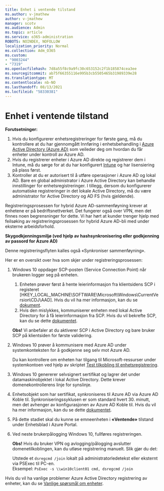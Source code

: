 ```yaml
---
title: Enhet i ventende tilstand
ms.author: v-jmathew
author: v-jmathew
manager: scotv
ms.audience: Admin
ms.topic: article
ms.service: o365-administration
ROBOTS: NOINDEX, NOFOLLOW
localization_priority: Normal
ms.collection: Adm_O365
ms.custom:
- "9003244"
- "7319"
ms.openlocfilehash: 7d8a55f8c9a9fc30c653152c2f1b185874cea3ee
ms.sourcegitcommit: ab75f66355116e995b3cb5505465b31989339e28
ms.translationtype: MT
ms.contentlocale: nb-NO
ms.lasthandoff: 08/13/2021
ms.locfileid: "58330381"
---
```

# <a name="device-in-pending-state"></a>Enhet i ventende tilstand

**Forutsetninger:**

1. Hvis du konfigurerer enhetsregistreringer for første gang, må du kontrollere at du har gjennomgått Innføring i enhetsbehandling i [Azure Active Directory (Azure AD)](https://docs.microsoft.com/azure/active-directory/devices/overview?WT.mc_id=Portal-Microsoft_Azure_Support) som veileder deg om hvordan du får enheter under kontroll av Azure AD.
2. Hvis du registrerer enheter i Azure AD direkte og registrerer dem i Intune, må du sørge for [](https://docs.microsoft.com/mem/intune/fundamentals/licenses-assign?WT.mc_id=Portal-Microsoft_Azure_Support) at du har konfigurert [Intune](https://docs.microsoft.com/mem/intune/enrollment/device-enrollment?WT.mc_id=Portal-Microsoft_Azure_Support) og har lisensiering på plass først.
3. Kontroller at du er autorisert til å utføre operasjoner i Azure AD og lokal AD. Bare en global administrator i Azure Active Directory kan behandle innstillinger for enhetsregistreringer. I tillegg, dersom du konfigurerer automatiske registreringer in det lokale Active Directory, må du være administrator for Active Directory og AD FS (hvis gjeldende).

Registreringsprosessen for hybrid Azure AD-sammenføyning krever at enhetene er på bedriftsnettverket. Det fungerer også over VPN, men det finnes noen begrensninger for dette. Vi har hørt at kunder trenger hjelp med feilsøking av registreringsprosessen for hybrid Azure AD-bli med under eksterne arbeidsforhold.

**Skygodkjenningsmiljø (ved hjelp av hashsynkronisering eller godkjenning av passord for Azure AD)**

Denne registreringsflyten kalles også «Synkroniser sammenføyning».

Her er en oversikt over hva som skjer under registreringsprosessen:

1. Windows 10 oppdager SCP-posten (Service Connection Point) når brukeren logger seg på enheten.

    1. Enheten prøver først å hente leierinformasjon fra klientsidens SCP i registeret [HKEY_LOCAL_MACHINE\SOFTWARE\Microsoft\Windows\CurrentVersion\CDJ\AAD]. Hvis du vil ha mer informasjon, kan du se [dokument](https://docs.microsoft.com/azure/active-directory/devices/hybrid-azuread-join-control).
    1. Hvis den mislykkes, kommuniserer enheten med lokal Active Directory for å få leierinformasjon fra SCP. Hvis du vil bekrefte SCP, kan du se dette [dokumentet](https://docs.microsoft.com/azure/active-directory/devices/hybrid-azuread-join-manual#configure-a-service-connection-point).

    **Obs!** Vi anbefaler at du aktiverer SCP i Active Directory og bare bruker SCP på klientsiden for første validering.

2. Windows 10 prøver å kommunisere med Azure AD under systemkonteksten for å godkjenne seg selv mot Azure AD.

    Du kan kontrollere om enheten har tilgang til Microsoft-ressurser under systemkontoen ved hjelp av skriptet [Test tilkobling til enhetsregistrering](https://gallery.technet.microsoft.com/Test-Device-Registration-3dc944c0).

3. Windows 10 genererer selvsignert sertifikat og lagrer det under datamaskinobjektet i lokal Active Directory. Dette krever domenekontrollerens linje for synslinje.

4. Enhetsobjekt som har sertifikat, synkroniseres til Azure AD via Azure AD Koble til. Synkroniseringssyklusen er som standard hvert 30. minutt, men det avhenger av konfigurasjonen av Azure AD Koble til. Hvis du vil ha mer informasjon, kan du se dette [dokumentet](https://docs.microsoft.com/azure/active-directory/hybrid/how-to-connect-sync-configure-filtering#organizational-unitbased-filtering).

5. På dette stadiet skal du kunne se emneenheten i **«Ventende»** tilstand under Enhetsblad i Azure Portal.

6. Ved neste brukerpålogging Windows 10, fullføres registreringen.

    **Obs!** Hvis du bruker VPN og avlogging/pålogging avslutter domenetilkoblingen, kan du utløse registrering manuelt. Slik gjør du det:
    
    Utstede et `dsregcmd /join` lokalt på administratorledetekst eller eksternt via PSExec til PC-en.\
    Eksempel: `PsExec -s \\win10client01 cmd, dsregcmd /join`

Hvis du vil ha vanlige problemer Azure Active Directory registrering av enheter, kan du se [Vanlige spørsmål om enheter](https://docs.microsoft.com/azure/active-directory/devices/faq).
